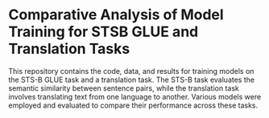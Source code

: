 # Comparative Analysis of Model Training for STSB GLUE and Translation Tasks

This repository contains the code, data, and results for training models on the STS-B GLUE task and a translation task. The STS-B task evaluates the semantic similarity between sentence pairs, while the translation task involves translating text from one language to another. Various models were employed and evaluated to compare their performance across these tasks.
